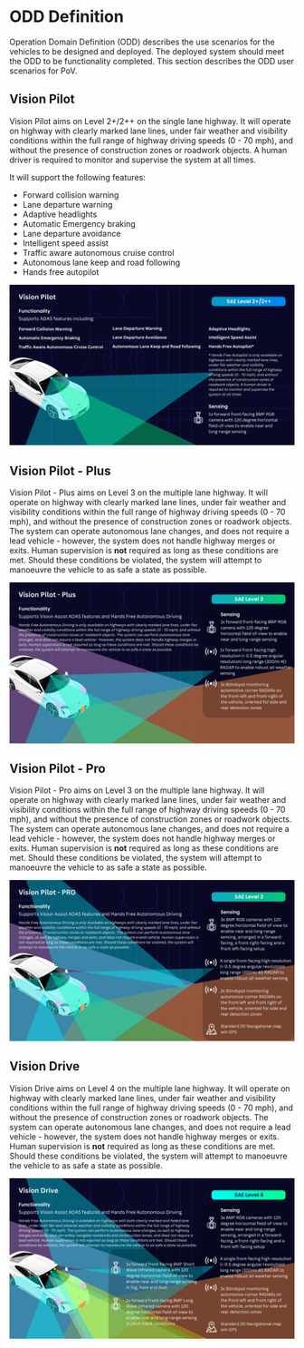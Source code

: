 # ODD Definition

Operation Domain Definition (ODD) describes the use scenarios for the vehicles to be designed and deployed. The deployed system should meet the ODD to be functionality completed. This section describes the ODD user scenarios for PoV.

## Vision Pilot

Vision Pilot aims on Level 2+/2++ on the single lane highway. It will operate on highway with clearly marked lane lines, under fair weather and visibility conditions within the full range of highway driving speeds (0 - 70 mph), and without the presence of construction zones or roadwork objects. A human driver is required to monitor and supervise the system at all times.

It will support the following features:

- Forward collision warning
- Lane departure warning
- Adaptive headlights
- Automatic Emergency braking
- Lane departure avoidance
- Intelligent speed assist
- Traffic aware autonomous cruise control
- Autonomous lane keep and road following
- Hands free autopilot
  
![version](assets/images/VisionPilot.png)

## Vision Pilot - Plus

Vision Pilot - Plus aims on Level 3 on the multiple lane highway. It will operate on highway with clearly marked lane lines, under fair weather and visibility conditions within the full range of highway driving speeds (0 - 70 mph), and without the presence of construction zones or roadwork objects. The system can operate autonomous lane changes, and does not require a lead vehicle - however, the system does not handle highway merges or exits. Human supervision is **not** required as long as these conditions are met. Should these conditions be violated, the system will attempt to manoeuvre the vehicle to as safe a state as possible. 

![version](assets/images/VisionPilotPlus.png)

## Vision Pilot - Pro

Vision Pilot - Pro aims on Level 3 on the multiple lane highway. It will operate on highway with clearly marked lane lines, under fair weather and visibility conditions within the full range of highway driving speeds (0 - 70 mph), and without the presence of construction zones or roadwork objects. The system can operate autonomous lane changes, and does not require a lead vehicle - however, the system does not handle highway merges or exits. Human supervision is **not** required as long as these conditions are met. Should these conditions be violated, the system will attempt to manoeuvre the vehicle to as safe a state as possible. 

![version](assets/images/VisionPilotPro.png)

## Vision Drive

Vision Drive aims on Level 4 on the multiple lane highway. It will operate on highway with clearly marked lane lines, under fair weather and visibility conditions within the full range of highway driving speeds (0 - 70 mph), and without the presence of construction zones or roadwork objects. The system can operate autonomous lane changes, and does not require a lead vehicle - however, the system does not handle highway merges or exits. Human supervision is **not** required as long as these conditions are met. Should these conditions be violated, the system will attempt to manoeuvre the vehicle to as safe a state as possible. 

![version](assets/images/VisionDrive.png)
